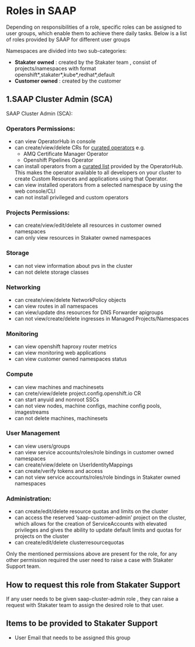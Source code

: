 # Roles in SAAP

Depending on responsibilities of a role, specific roles can be assigned to user groups, which enable them to achieve there daily tasks. Below is a list of roles provided by SAAP for different user groups

Namespaces are divided into two sub-categories:

- **Stakater owned** : created by the Stakater team , consist of projects/namespaces with format openshift*,stakater*,kube*,redhat*,default
- **Customer owned** : created by the customer

## 1.SAAP Cluster Admin (SCA)

SAAP Cluster Admin (SCA):

###  Operators Permissions:
- can view OperatorHub in console
- can create/view/delete CRs for [curated operators](https://docs.cloud.stakater.com/content/sre/authentication-authorization/curated-list-operators.html) e.g.
  - AMQ Certificate Manager Operator
  - Openshift Pipelines Operator
- can install operators from a [curated list](https://docs.cloud.stakater.com/content/sre/authentication-authorization/curated-list-operators.html) provided by the OperatorHub. This makes the operator available to all developers on your cluster to create Custom Resources and applications using that Operator.
- can view installed operators from a selected namespace by using the web console/CLI
- can not install privileged and custom operators

###  Projects Permissions:
- can create/view/edit/delete all resources in customer owned namespaces
- can only view resources in Stakater owned namespaces

### Storage
- can not view information about pvs in the cluster
- can not delete storage classes

### Networking
- can create/view/delete NetworkPolicy objects
- can view routes in all namespaces
- can view/update dns resources for DNS Forwarder apigroups
- can not view/create/delete ingresses in Managed Projects/Namespaces 

### Monitoring
- can view openshift haproxy router metrics
- can view monitoring web applications
- can view customer owned namespaces status

### Compute
- can view machines and machinesets
- can crete/view/delete project.config.openshift.io CR
- can start anyuid and nonroot SSCs
- can not view nodes, machine configs, machine config pools, imagestreams
- can not delete machines, machinesets

###  User Management
- can view users/groups
- can view service accounts/roles/role bindings in customer owned namespaces
- can create/view/delete on UserIdentityMappings
- can create/verify tokens and access
- can not view service accounts/roles/role bindings in Stakater owned namespaces 

### Administration:
- can create/edit/delete resource quotas and limits on the cluster
- can access the reserved ‘saap-customer-admin’ project on the cluster, which allows for the creation of ServiceAccounts with elevated privileges and gives the ability to update default limits and quotas for projects on the cluster
- can create/edit/delete clusterresourcequotas  

Only the mentioned permissions above are present for the role, for any other permission required the user need to raise a case with Stakater Support team.

## How to request this role from Stakater Support
If any user needs to be given saap-cluster-admin role , they can raise a request with Stakater team to assign the desired role to that user.

## Items to be provided to Stakater Support
- User Email that needs to be assigned this group

